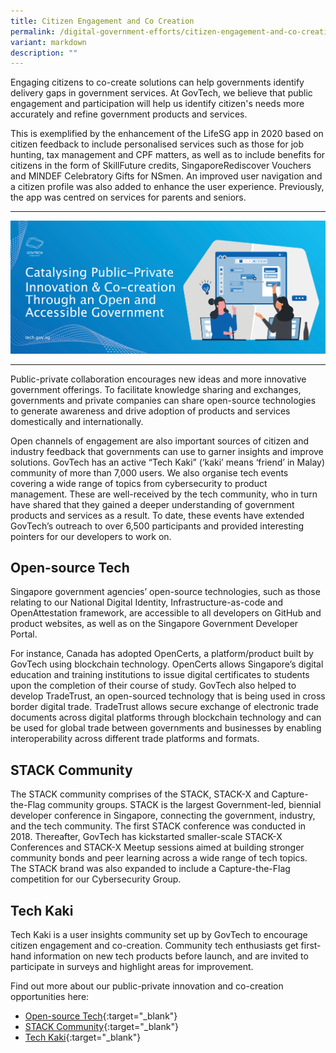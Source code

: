 ```yaml
---
title: Citizen Engagement and Co Creation
permalink: /digital-government-efforts/citizen-engagement-and-co-creation/
variant: markdown
description: ""
---
```

Engaging citizens to co-create solutions can help governments identify delivery gaps in government services. At GovTech, we believe that public engagement and participation will help us identify citizen's needs more accurately and refine government products and services. 

This is exemplified by the enhancement of the LifeSG app in 2020 based on citizen feedback to include personalised services such as those for job hunting, tax management and CPF matters, as well as to include benefits for citizens in the form of SkillFuture credits, SingaporeRediscover Vouchers and MINDEF Celebratory Gifts for NSmen. An improved user navigation and a citizen profile was also added to enhance the user experience. Previously, the app was centred on services for parents and seniors.

---

![Catalysing Public-Private Innovation & Co-creation Through an Open and Accessible Government](/images/digital-transformation/Catalysing_public_private_innovation_header_banner.png)

---

Public-private collaboration encourages new ideas and more innovative government offerings. To facilitate knowledge sharing and exchanges, governments and private companies can share open-source technologies to generate awareness and drive adoption of products and services domestically and internationally. 

Open channels of engagement are also important sources of citizen and industry feedback that governments can use to garner insights and improve solutions. GovTech has an active “Tech Kaki” (‘kaki’ means ‘friend’ in Malay) community of more than 7,000 users. We also organise tech events covering a wide range of topics from cybersecurity to product management. These are well-received by the tech community, who in turn have shared that they gained a deeper understanding of government products and services as a result. To date, these events have extended GovTech’s outreach to over 6,500 participants and provided interesting pointers for our developers to work on.

## Open-source Tech

Singapore government agencies’ open-source technologies, such as those relating to our National Digital Identity, Infrastructure-as-code and OpenAttestation framework, are accessible to all developers on GitHub and product websites, as well as on the Singapore Government Developer Portal. 

For instance, Canada has adopted OpenCerts, a platform/product built by GovTech using blockchain technology. OpenCerts allows Singapore’s digital education and training institutions to issue digital certificates to students upon the completion of their course of study. GovTech also helped to develop TradeTrust, an open-sourced technology that is being used in cross border digital trade. TradeTrust allows secure exchange of electronic trade documents across digital platforms through blockchain technology and can be used for global trade between governments and businesses by enabling interoperability across different trade platforms and formats.  

## STACK Community

The STACK community comprises of the STACK, STACK-X and Capture-the-Flag community groups. STACK is the largest Government-led, biennial developer conference in Singapore, connecting the government, industry, and the tech community. The first STACK conference was conducted in 2018. Thereafter, GovTech has kickstarted smaller-scale STACK-X Conferences and STACK-X Meetup sessions aimed at building stronger community bonds and peer learning across a wide range of tech topics. The STACK brand was also expanded to include a Capture-the-Flag competition for our Cybersecurity Group.

## Tech Kaki

Tech Kaki is a user insights community set up by GovTech to encourage citizen engagement and co-creation. Community tech enthusiasts get first-hand information on new tech products before launch, and are invited to participate in surveys and highlight areas for improvement.

Find out more about our public-private innovation and co-creation opportunities here:
*	[Open-source Tech](https://www.developer.tech.gov.sg/technologies/open-source/){:target="_blank"}
*	[STACK Community](https://www.developer.tech.gov.sg/communities/events/overview.html){:target="_blank"}
*	[Tech Kaki](https://www.tech.gov.sg/products-and-services/tech-kaki-community/){:target="_blank"}